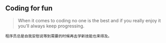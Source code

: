 ## Coding for fun

>When it comes to coding no one is the best and if you really enjoy it you’ll always keep progressing.

```
程序员总是自我安慰说等到需要的时候再去学新技能也来得及。
```

